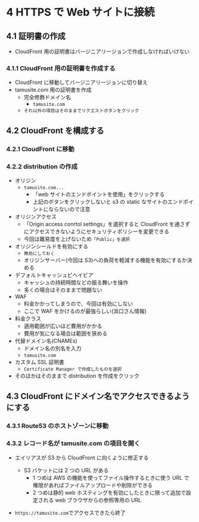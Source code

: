 # 4 HTTPS で Web サイトに接続

## 4.1 証明書の作成

- CloudFront 用の証明書はバージニアリージョンで作成しなければいけない

### 4.1.1 CloudFront 用の証明書を作成する

- CloudFront に移動してバージニアリージョンに切り替え
- tamusite.com 用の証明書を作成
  - 完全修飾ドメイン名
    - `tamusite.com`
  - `それ以外の項目はそのままでリクエストボタンをクリック`

## 4.2 CloudFront を構成する

### 4.2.1 CloudFront に移動

### 4.2.2 distribution の作成

- オリジン
  - `tamusite.com...`
    - 「web サイトのエンドポイントを使用」をクリックする
    - 上記のボタンをクリックしないと s3 の static なサイトのエンドポイントにならないので注意
- オリジンアクセス
  - 「Origin access conrtol settings」を選択すると CloudFront を通さずにアクセスできないようにセキュリティポリシーを変更できる
  - 今回は難易度を上げないため`「Public」を選択`
- オリジンシールドを有効にする
  - `無効にしておく`
  - オリジンサーバー(今回は S3)への負荷を軽減する機能を有効にするか決める
- デフォルトキャッシュビヘイビア
  - キャッシュの持続時間などの振る舞いを操作
  - 多くの場合はそのままで問題ない
- WAF
  - 料金かかってしまうので、今回は有効にしない
  - ここで WAF をかけるのが最強らしい(浜口さん情報)
- 料金クラス
  - 適用範囲が広いほど費用がかかる
  - 費用が気になる場合は範囲を狭める
- 代替ドメイン名(CNAMEs)
  - ドメイン名の別名を入力
  - `tamusite.com`
- カスタム SSL 証明書
  - `Certificate Manager で作成したものを選択`
- そのほかはそのままで distribution を作成をクリック

## 4.3 CloudFront にドメイン名でアクセスできるようにする

### 4.3.1 Route53 のホストゾーンに移動

### 4.3.2 レコード名が tamusite.com の項目を開く

- エイリアスが S3 から CloudFront に向くように修正する

  - S3 バケットには 2 つの URL がある
    - 1 つめは AWS の機能を使ってファイル操作するときに使う URL で権限があればファイルアップロードや削除ができる
    - 2 つめは静的 web ホスティングを有効にしたときに限って追加で設定される web ブラウザからの参照専用の URL

- `https://tamusite.com`でアクセスできたら終了
